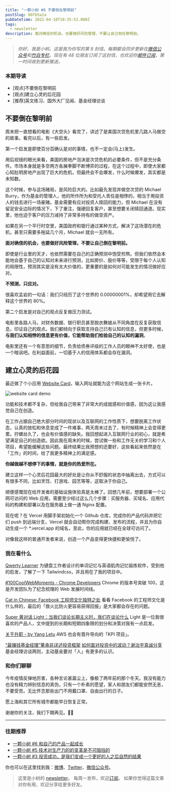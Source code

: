 ```yaml
---
title: "一颗小树 #8 不要倒在黎明前"
postSlug: 60fb5a1a
pubDatetime: 2022-04-10T10:35:52.000Z
tags:
  - newsletter
description: 面对确信的机会，也要做好风险管理，不要让自己倒在黎明前。
---
```


> _你好，我是小树。这是我为你写的第 8 封信。每期都会同步更新在[微信公众号](https://weixin.sogou.com/weixin?query=a_warm_tree)和[竹白专栏](https://xiaoshu.zhubai.love)。现在有 48 位朋友订阅了这封信，也欢迎你[邮件订阅](https://xiaoshu.zhubai.love)，第一时间收到更新推送。_

### 本期导读

- [观点]不要倒在黎明前
- [观点]建立心灵的后花园
- [推荐]英文练习、国外大厂见闻、基金经理访谈

## 不要倒在黎明前

周末把一直想看的电影《大空头》看完了，讲述了是美国次贷危机里几路人马做空的故事。看完以后，有一些启发。

第一个启发是即使百分百确认是对的事情，也不一定会(马上)发生。

用后视镜的眼光来看，美国的房地产泡沫是次贷危机的必要条件，但不是充分条件。市场本身就是多空两方各展拳脚不断博弈的过程，在这个过程中，即使大家都心知肚明房地产出现了巨大的危机，但最终会不会爆发，什么时候爆发，其实都是未知数。

这个时候，参与这场赌局，是风险巨大的。比如最先发现并做空次贷的 Michael Burry，作为基金的管理人，他的所作所为和受托人责任是相悖的，相当于用投资人的钱去进行一场豪赌。基金需要有应对投资人赎回的能力，但 Michael 在没有留足安全边际的情况下，下了重注，强硬回复客户，甚至想要关闭赎回通道。现实里，他也迫于客户的压力减持了非常多持有的做空资产。

如果在另一个平行时空里，美国政府和银行通过某种方式，解决了这场潜在的危机，甚至只需要多拖延几个月，Michael 就会一无所有。

**面对确信的机会，也要做好风险管理，不要让自己倒在黎明前。**

即使是行业里的天才，也依然需要在自己的正确预测中饱受煎熬。但我们依然会本能地会基于自己的认知对未来进行预测，比如房价、股价等等，受限于每个人认知的局限性，预测其实是没有太大价值的，更重要的是如何对可能发生的情况做好应对。

**不预测，只应对。**

很喜欢孟岩的一句话：我们只经历了这个世界的 0.00000001%，却希望用它去解释这个世界的 80%。

第二个启发是对自己的观点反复做压力测试。

电影里各路人马，对财务数据、银行职员甚至脱衣舞娘从不同角度在反复获取信息，印证自己的观点。我们都倾向于获取支持自己已有认知的信息，但更多时候，**与我们认知相悖的信息更有价值，它能帮助我们检验自己的认知的漏洞**。

电影里还有一个有意思的细节，负责给债券评级的工作人员的眼神不太好使，也是一个暗讽吧。在利益面前，一切基于人的信用体系都会存在漏洞。

## 建立心灵的后花园

最近做了个小应用 [Website Card](https://website-card.vercel.app/)，输入网址就能为这个网站生成一张卡片。

![website card demo](/images/newsletter-8/website-card-demo.png)

功能和技术都不复杂，但给我自己带来了非常大的成就感和价值感，因为这让我感觉自己在创造。

在工作占据自己绝大部分时间的现状以及互联网的工作性质下，想要脱离工作状态，认真的放松和休息变成了一件难事，两天周末过去了，有时候精神上会变得更累。拧螺丝久了，也会有价值感的缺失。我回想起进入互联网行业的初心，就是希望满足自己的创造欲。因此我在周末的时候，尝试做一些和工作无关的学习和个人项目，希望能缓解这些问题。最终结果比我预想的还要好，这些看起来依然是在「工作」的时间，给了我更多精神上的满足感。

**你越做越不想停下的事情，就是你的热爱所在。**

建立这样一个心灵后花园最大的好处是让你从不舒服的状态中抽离出去，方式可以有很多不同，比如烹饪、打游戏、园艺等等，这取决于你自己。

顺便感慨现在给开发者的基础设施体验真是太棒了。回想几年前，想要部署一个公网可访问的 Web 应用，需要至少经过这么几个步骤：买服务器、买域名、应用代码的构建和部署以及在服务器上做一通 Nginx 配置。

现在呢？在 Vercel 用脚手架初始化一个 Github 仓库，完成你的产品代码并把它们 push 到远端分支，Vercel 就会自动帮你完成构建、发布的流程，并且为你自动生成一个 \*.vercel.app 的域名，至此，你的应用就已经在全球可访问了。

对像我这样的普通开发者来说，创造一个产品变得更快捷和更愉悦了。

### 我在看什么

[Qwerty Learner](https://qwerty.kaiyi.cool/)
为键盘工作者设计的单词记忆与英语肌肉记忆锻炼软件，受到他的启发，了解了一下 Tailwindcss，并且用在了我的项目中。

[#100CoolWebMoments - Chrome Developers](https://developer.chrome.com/100/)
Chrome 的版本号突破 100，这是开发团队为了纪念梳理的 Web 发展时间线。

[Cat in Chinese: Facebook 工程师文化独特之处](https://chinese.catchen.me/2022/02/unique-engineering-culture-of-facebook.html)
看看 Facebook 的工程师文化是什么样的，最后的「救火比防火更容易获得回报」是大家都会存在的问题。

[Super 黄对话 Light：当我们谈论长期主义时，我们在谈论什么](https://mp.weixin.qq.com/s/dkkKIc-p486r-SWJIK_NqQ)
Light 是一位我很喜欢的产品人，文中提到的长期和短期四象限的划分和决策对我有一点启发。

[关于升职 - by Yang Letu](https://yorotoo.medium.com/%E5%85%B3%E4%BA%8E%E5%8D%87%E8%81%8C-55dbe62ebaf)
AWS 也会有晋升导向的「KPI 项目」。

[“最赚钱基金经理”董承非详述投资框架](https://mp.weixin.qq.com/s/9ZiZT0-wbJNDFd2M9o3zIQ)
[如何面对投资中的波动？谢治宇真诚分享](https://mp.weixin.qq.com/s/BZLnGTWvM5LWGxKnygkYWQ)
基金经理访谈两则，主动基金要对「人」有更多的认识。

### 和你们聊聊

今年疫情反弹地厉害，各种言论甚嚣尘上，像极了两年前的那个冬天。我没有能力也没有精力辨别信息的真伪，只有一个朴素的愿望，家人和朋友们都能安然无恙，不要受苦。无比怀念那些出门不用戴口罩、自由出行的日子。

愿上海和其它所有城市都能早日恢复正常。

谢谢你的关注，我们下期再见。👋🏻

---

### 往期推荐

- [一颗小树 #6 和自己的产品一起成长](https://xiaoshu.zhubai.love/posts/2120043452577370112)
- [一颗小树 #5 技术对生产力的的变革是不可阻挡的](https://xiaoshu.zhubai.love/posts/2117506897874653184)
- [一颗小树 #3 投资成功，是我们变成一个更好的人之后自然的结果](https://xiaoshu.zhubai.love/posts/2112432863390703616)

你也可以在这里找到我：[微博](https://weibo.com/u/5361470927)、[Twitter](https://twitter.com/yeshu_in_future)、[微信公众号](https://weixin.sogou.com/weixin?query=a_warm_tree)。

> 这里是小树的 [newsletter](https://xiaoshu.zhubai.love)。 每周一发布，欢迎[订阅](https://xiaoshu.zhubai.love)。
> 如果你觉得这篇文章对你有用，欢迎分享给更多好友。
